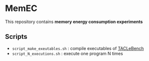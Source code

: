 # MemEC
This repository contains **memory energy consumption experiments**

## Scripts

- ```script_make_exeutables.sh``` : compile executables of [TACLeBench](http://dx.doi.org/10.4230/OASIcs.WCET.2016.2) 
- ```script_N_executions.sh``` : execute one program N times

